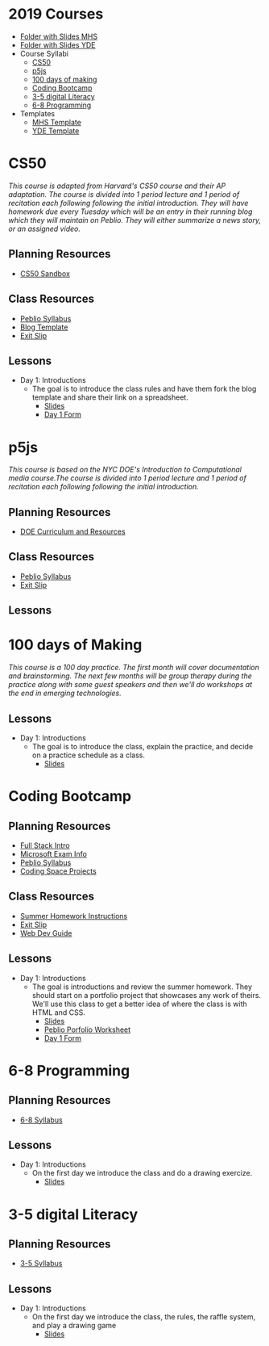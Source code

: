 # 2019 Courses
  - [Folder with Slides MHS](https://drive.google.com/drive/u/0/folders/1yIm1snxDvqOq_VqadOcOrGsVQ_WFjmmp)
  - [Folder with Slides YDE](https://drive.google.com/drive/u/0/folders/1u9VU0qjnDtjR9PAs6riXZgXiSeFqxyJw)
  - Course Syllabi 
    - [CS50](https://demo.peblio.co/pebl/AtBVHuBM1)
    - [p5js](https://demo.peblio.co/pebl/qBk6oSpzj)
    - [100 days of making](https://demo.peblio.co/pebl/88jajNaYo)
    - [Coding Bootcamp](https://demo.peblio.co/pebl/TEG8ct8r2)
    - [3-5 digital Literacy](https://demo.peblio.co/pebl/wV526TTlN)
    - [6-8 Programming ](https://demo.peblio.co/pebl/KYM_uykbi)
  - Templates 
    - [MHS Template](https://docs.google.com/presentation/d/1S4d3EDc4xTZltpvJcffrKyrZHIbfineUzkJe0DyTpX4/edit?usp=sharing)
    - [YDE Template](https://docs.google.com/presentation/d/1z4IR6Flcs1M3oN2CfNcyDS67K8lfQG7_7cxmCFIOY2Y/edit#slide=id.g5533832dec_0_0)


# CS50
_This course is adapted from Harvard's CS50 course and their AP adaptation. The course is divided into 1 period lecture and 1 period of recitation each following following the initial introduction. They will have homework due every Tuesday which will be an entry in their running blog which they will maintain on Peblio. They will either summarize a news story, or an assigned video._
## Planning Resources
- [CS50 Sandbox](https://sandbox.cs50.io/)

## Class Resources
- [Peblio Syllabus](https://demo.peblio.co/pebl/AtBVHuBM1)
- [Blog Template](https://demo.peblio.co/pebl/QQmf5gyac)
- [Exit Slip](https://forms.gle/4bseTk6XJSNDhes18)

## Lessons
- Day 1: Introductions 
  - The goal is to introduce the class rules and have them fork the blog template and share their link on a spreadsheet. 
    - [Slides](https://docs.google.com/presentation/d/1_h0777M8mrapPS21-p_ohUhfWJv6nvmSLyEODc9-f4E/edit?usp=sharing)
    - [Day 1 Form](https://forms.gle/7vXnNBjWSi4QiFhs9)
  
# p5js
_This course is based on the NYC DOE's Introduction to Computational media course.The course is divided into 1 period lecture and 1 period of recitation each following following the initial introduction._
## Planning Resources
- [DOE Curriculum and Resources](https://github.com/peblio/p5js)
## Class Resources
- [Peblio Syllabus](https://demo.peblio.co/pebl/qBk6oSpzj)
- [Exit Slip](https://forms.gle/4bseTk6XJSNDhes18)
## Lessons



# 100 days of Making 
_This course is a 100 day practice. The first month will cover documentation and brainstorming. The next few months will be group therapy during the practice along with some guest speakers and then we'll do workshops at the end in emerging technologies._
## Lessons
- Day 1: Introductions
  - The goal is to introduce the class, explain the practice, and decide on a practice schedule as a class. 
    - [Slides](https://docs.google.com/presentation/d/19gp3HaZzjO6XSUZ_4ezt0hfW3gPemWop7nHYeWiG_UA/edit?usp=sharing)

# Coding Bootcamp 
## Planning Resources
- [Full Stack Intro](https://learn.fullstackacademy.com/workshop)
- [Microsoft Exam Info](https://www.microsoft.com/en-us/learning/exam-98-382.aspx)
- [Peblio Syllabus](https://demo.peblio.co/pebl/TEG8ct8r2)
- [Coding Space Projects](https://coding.space/web/)

    
## Class Resources
- [Summer Homework Instructions](https://drive.google.com/open?id=1coS9EIGSGqqoGERiFgser3m6INVqC339&authuser=2)
- [Exit Slip](https://forms.gle/4bseTk6XJSNDhes18)
- [Web Dev Guide](https://demo.peblio.co/pebl/AS8oXD8AE)

## Lessons
- Day 1: Introductions
  - The goal is introductions and review the summer homework. They should start on a portfolio project that showcases any work of theirs. We'll use this class to get a better idea of where the class is with HTML and CSS. 
    - [Slides](https://docs.google.com/presentation/d/11q_wBOs9L_yfP9gNFeYqRBZRVfD3plMQm43eJA-xFrU/edit?usp=sharing)
    - [Peblio Porfolio Worksheet]()
    - [Day 1 Form](https://forms.gle/pxEWGZJuMCBQQMxb7)
 
# 6-8 Programming
## Planning Resources
- [6-8 Syllabus](https://demo.peblio.co/pebl/KYM_uykbi)

## Lessons
  - Day 1: Introductions
    - On the first day we introduce the class and do a drawing exercize. 
      - [Slides](https://docs.google.com/presentation/d/1f3hd2Q8S7Qov_tPI8-dYqOozl1FBw8mHlBRciLvY1yU/edit?usp=sharing)

# 3-5 digital Literacy
## Planning Resources
- [3-5 Syllabus](https://demo.peblio.co/pebl/wV526TTlN)

## Lessons
  - Day 1: Introductions
    - On the first day we introduce the class, the rules, the raffle system, and play a drawing game
      - [Slides](https://docs.google.com/presentation/d/13dtwujIPj3cJSgfhSGgEWPCQy7KMBJnPA9nQaRe_HbM/edit?usp=sharing)
